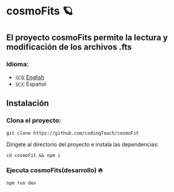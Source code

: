 # cosmoFits 🪐

## El proyecto cosmoFits permite la lectura y modificación de los archivos .fts

### Idioma:
- 🇬🇧 [English](./README.md)
- 🇲🇽 Español

## Instalación

### Clona el proyecto:

```
git clone https://github.com/codingTeach/cosmoFit
```

Dirigete al directorio del proyecto e instala las dependencias:

```
cd cosmoFit && npm i
```

### Ejecuta cosmoFits(desarrollo) 🔥

```
npm run dev
```
